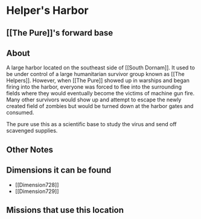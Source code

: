# Helper's Harbor
## [[The Pure]]'s forward base

## About
A large harbor located on the southeast side of [[South Dornam]]. It used to be under control of a large humanitarian survivor group known as [[The Helpers]]. However, when [[The Pure]] showed up in warships and began firing into the harbor, everyone was forced to flee into the surrounding fields where they would eventually become the victims of machine gun fire. Many other survivors would show up and attempt to escape the newly created field of zombies  but would be turned down at the harbor gates and consumed.

The pure use this as a scientific base to study the virus and send off scavenged supplies.

## Other Notes

## Dimensions it can be found
- [[Dimension728]]
- [[Dimension729]]

## Missions that use this location